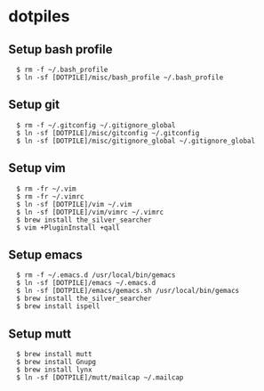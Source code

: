# dotpiles

## Setup bash profile

```
  $ rm -f ~/.bash_profile
  $ ln -sf [DOTPILE]/misc/bash_profile ~/.bash_profile
```

## Setup git

```
  $ rm -f ~/.gitconfig ~/.gitignore_global
  $ ln -sf [DOTPILE]/misc/gitconfig ~/.gitconfig
  $ ln -sf [DOTPILE]/misc/gitignore_global ~/.gitignore_global
```

## Setup vim

```
  $ rm -fr ~/.vim
  $ rm -fr ~/.vimrc
  $ ln -sf [DOTPILE]/vim ~/.vim
  $ ln -sf [DOTPILE]/vim/vimrc ~/.vimrc
  $ brew install the_silver_searcher
  $ vim +PluginInstall +qall
```

## Setup emacs

```
  $ rm -f ~/.emacs.d /usr/local/bin/gemacs
  $ ln -sf [DOTPILE]/emacs ~/.emacs.d
  $ ln -sf [DOTPILE]/emacs/gemacs.sh /usr/local/bin/gemacs
  $ brew install the_silver_searcher
  $ brew install ispell
```

## Setup mutt

```
  $ brew install mutt
  $ brew install Gnupg
  $ brew install lynx
  $ ln -sf [DOTPILE]/mutt/mailcap ~/.mailcap
```

